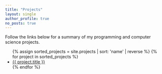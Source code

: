 ```yaml
---
title: "Projects"
layout: single
author_profile: true
no_posts: true
---
```


Follow the links below for a summary of my programming and computer science projects.

<ul>
  {% assign sorted_projects = site.projects | sort: 'name' | reverse %}
  {% for project in sorted_projects %}
    <li><a href="{{ project.url }}">{{ project.title }}</a></li>
  {% endfor %}
</ul>

